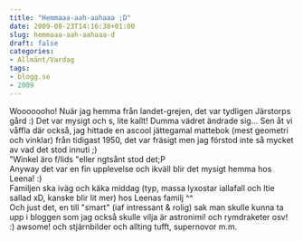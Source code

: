 ```yaml
---
title: "Hemmaaa-aah-aahaaa ;D"
date: 2009-08-23T14:16:38+01:00
slug: hemmaaa-aah-aahaaa-d
draft: false
categories:
- Allmänt/Vardag
tags:
- blogg.se
- 2009
---
```

Wooooooho! Nuär jag hemma från landet-grejen, det var tydligen Järstorps gård :) Det var mysigt och s, lite kallt! Dumma vädret ändrade sig... Sen åt vi våffla där också, jag hittade en ascool jättegamal mattebok (mest geometri och vinklar) från tidigast 1950, det var fräsigt men jag förstod inte så mycket av vad det stod innuti ;)  
"Winkel äro f/lids "eller ngtsånt stod det;P  
Anyway det var en fin upplevelse och ikväll blir det mysigt hemma hos Leena! :)  
Familjen ska iväg och käka middag (typ, massa lyxostar iallafall och ltie sallad xD, kanske blir lit mer) hos Leenas familj ^^  
Och just det, en till "smart" (iaf intressant & rolig) sak man skulle kunna ta upp i bloggen som jag också skulle vilja är astronimi! och rymdraketer osv! :) awsome! och stjärnbilder och allting tufft, supernovor m.m.